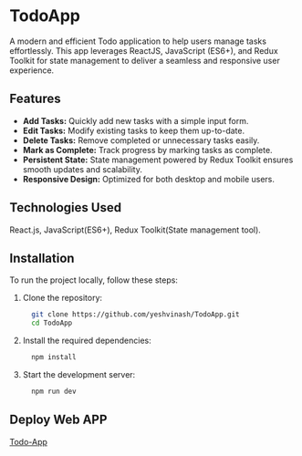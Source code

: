 # TodoApp
A modern and efficient Todo application to help users manage tasks effortlessly. This app leverages ReactJS, JavaScript (ES6+), and Redux Toolkit for state management to deliver a seamless and responsive user experience.

## Features
- **Add Tasks:** Quickly add new tasks with a simple input form.
- **Edit Tasks:** Modify existing tasks to keep them up-to-date.
- **Delete Tasks:** Remove completed or unnecessary tasks easily.
- **Mark as Complete:** Track progress by marking tasks as complete.
- **Persistent State:** State management powered by Redux Toolkit ensures smooth updates and scalability.
- **Responsive Design:** Optimized for both desktop and mobile users.

## Technologies Used
  React.js, JavaScript(ES6+), Redux Toolkit(State management tool).

## Installation
To run the project locally, follow these steps:

1. Clone the repository:
   
   ```bash	
     git clone https://github.com/yeshvinash/TodoApp.git
	 cd TodoApp 
   ```
2. Install the required dependencies:
  
   ```bash	
     npm install
   ```
3. Start the development server:
   
   ```bash	
     npm run dev
   ```

## Deploy Web APP
   [Todo-App](https://todo-softapp.netlify.app/)
